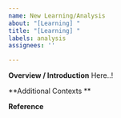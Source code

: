 ```yaml
---
name: New Learning/Analysis
about: "[Learning] "
title: "[Learning] "
labels: analysis
assignees: ''

---
```


**Overview / Introduction**
Here..!


**Additional Contexts **



**Reference**

